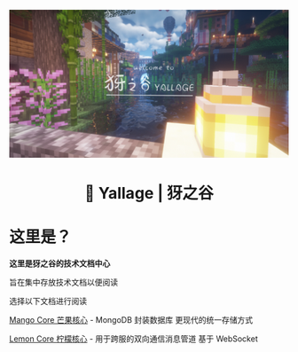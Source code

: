 ![Welcome to Yallage](resources/welcome-to-yallage.png)

<h1 align="center">🦌 Yallage | 犽之谷</h1>

# 这里是？

**这里是犽之谷的技术文档中心**

旨在集中存放技术文档以便阅读

选择以下文档进行阅读

[Mango Core 芒果核心](mango-core.md) - MongoDB 封装数据库 更现代的统一存储方式

[Lemon Core 柠檬核心](lemon-core.md) - 用于跨服的双向通信消息管道 基于 WebSocket
